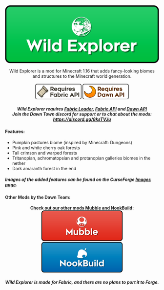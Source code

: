 [![Wild Explorer](https://raw.githubusercontent.com/DawnTeamMC/DawnTeamMC/master/wild_explorer/header.png)](https://www.curseforge.com/minecraft/mc-mods/wild-explorer)

<p align="center">
	Wild Explorer is a mod for Minecraft 1.16 that adds fancy-looking biomes and structures to the Minecraft world generation.<br><br>
	<a href="https://www.curseforge.com/minecraft/mc-mods/fabric-api"><img title="Requires Fabric API" height="50" src="https://raw.githubusercontent.com/DawnTeamMC/DawnTeamMC/master/fabric_api/required.png"></a>
	<a href="https://www.curseforge.com/minecraft/mc-mods/dawn"><img title="Requires Dawn API" height="50" src="https://raw.githubusercontent.com/DawnTeamMC/DawnTeamMC/master/dawn_api/required.png"></a>
</p>

<h5 align="center">
	Wild Explorer requires <a href="https://fabricmc.net/use/">Fabric Loader</a>, <a href="https://www.curseforge.com/minecraft/mc-mods/fabric-api">Fabric API</a> and <a href="https://www.curseforge.com/minecraft/mc-mods/dawn">Dawn API</a><br>
	Join the Dawn Town discord for support or to chat about the mods: <a href="https://discord.gg/8ksTVJu">https://discord.gg/8ksTVJu</a><br>
</h5>

#### Features:

* Pumpkin pastures biome (inspired by Minecraft: Dungeons)
* Pink and white cherry oak forests
* Tall crimson and warped forests
* Tritanopian, achromatopsian and protanopian galleries biomes in the nether
* Dark amaranth forest in the end

##### Images of the added features can be found on the CurseForge [Images page](https://www.curseforge.com/minecraft/mc-mods/wild-explorer/screenshots).


#### Other Mods by the Dawn Team:
<p align="center">
	<strong>Check out our other mods <a href="https://www.curseforge.com/minecraft/mc-mods/mubble">Mubble</a> and <a href="https://www.curseforge.com/minecraft/mc-mods/nookbuild">NookBuild</a>:</strong><br>
	<a href="https://www.curseforge.com/minecraft/mc-mods/mubble"><img title="Mubble" height="100" src="https://raw.githubusercontent.com/DawnTeamMC/DawnTeamMC/master/mubble/header.png"></a>
	<a href="https://www.curseforge.com/minecraft/mc-mods/nookbuild"><img title="NookBuild" height="100" src="https://raw.githubusercontent.com/DawnTeamMC/DawnTeamMC/master/nookbuild/header.png"></a><br>
</p>

<h5 align="center">
	Wild Explorer is made for Fabric, and there are no plans to port it to Forge.<br>
</h5>